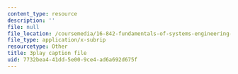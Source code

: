```yaml
---
content_type: resource
description: ''
file: null
file_location: /coursemedia/16-842-fundamentals-of-systems-engineering-fall-2015/7732bea441dd5e009ce4ad6a692d675f_Gv3fPjWiQhs.vtt
file_type: application/x-subrip
resourcetype: Other
title: 3play caption file
uid: 7732bea4-41dd-5e00-9ce4-ad6a692d675f
---
```

